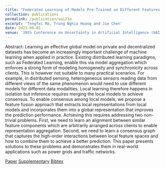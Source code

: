 ```yaml
---
title: "Federated Learning of Models Pre-Trained on Different Features with Consensus Graphs"
collection: publications
permalink: /publication/uai23a
excerpt: 'Tengfei Ma, Trong Nghia Hoang and Jie Chen'
date: 2023-08-01
venue: '39th Conference on Uncertainty in Artificial Intelligence (UAI)'
---
```

Abstract: Learning an effective global model on private and decentralized datasets has become an increasingly important challenge of machine learning when applied in practice. Existing distributed learning paradigms, such as Federated Learning, enable this via model aggregation which enforces a strong form of modeling homogeneity and synchronicity across clients. This is however not suitable to many practical scenarios. For example, in distributed sensing, heterogeneous sensors reading data from different views of the same phenomenon would need to use different models for different data modalities. Local learning therefore happens in isolation but inference requires merging the local models to achieve consensus. To enable consensus among local models, we propose a feature fusion approach that extracts local representations from local models and incorporates them into a global representation that improves the prediction performance. Achieving this requires addressing two non-trivial problems. First, we need to learn an alignment between similar feature components which are arbitrarily arranged across clients to enable representation aggregation. Second, we need to learn a consensus graph that captures the high-order interactions between local feature spaces and how to combine them to achieve a better prediction. This paper presents solutions to these problems and demonstrates them in real-world applications such as power grids and traffic networks.

[Paper](http://htnghia87.github.io/files/uai23a.pdf)
[Supplementary](http://htnghia87.github.io/files/uai23a-supp.pdf)
[Bibtex](http://htnghia87.github.io/files/uai23a.bib)